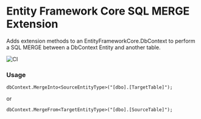 # Entity Framework Core SQL MERGE Extension

Adds extension methods to an EntityFrameworkCore.DbContext to perform a SQL MERGE between a DbContext Entity and another table.

![CI](https://github.com/stevekirks/EntityFrameworkCore.MergeExtension/workflows/ci/badge.svg)

### Usage
```
dbContext.MergeInto<SourceEntityType>("[dbo].[TargetTable]");
```
or
```
dbContext.MergeFrom<TargetEntityType>("[dbo].[SourceTable]");
```